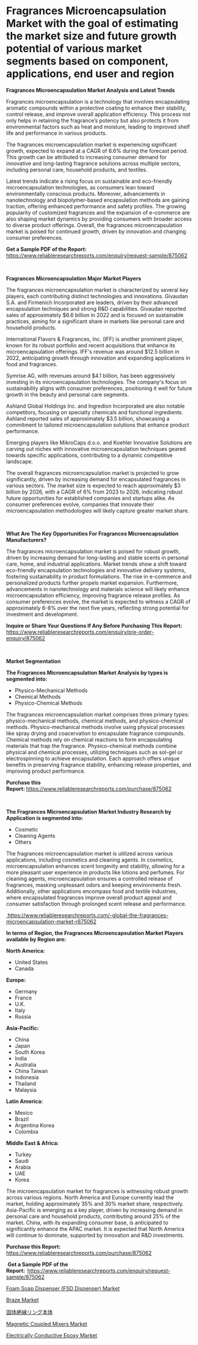 <p><h1>Fragrances Microencapsulation Market with the goal of estimating the market size and future growth potential of various market segments based on component, applications, end user and region</h1></p><p><strong>Fragrances Microencapsulation Market Analysis and Latest Trends</strong></p>
<p><p>Fragrances microencapsulation is a technology that involves encapsulating aromatic compounds within a protective coating to enhance their stability, control release, and improve overall application efficiency. This process not only helps in retaining the fragrance’s potency but also protects it from environmental factors such as heat and moisture, leading to improved shelf life and performance in various products. </p><p>The fragrances microencapsulation market is experiencing significant growth, expected to expand at a CAGR of 6.6% during the forecast period. This growth can be attributed to increasing consumer demand for innovative and long-lasting fragrance solutions across multiple sectors, including personal care, household products, and textiles. </p><p>Latest trends indicate a rising focus on sustainable and eco-friendly microencapsulation technologies, as consumers lean toward environmentally conscious products. Moreover, advancements in nanotechnology and biopolymer-based encapsulation methods are gaining traction, offering enhanced performance and safety profiles. The growing popularity of customized fragrances and the expansion of e-commerce are also shaping market dynamics by providing consumers with broader access to diverse product offerings. Overall, the fragrances microencapsulation market is poised for continued growth, driven by innovation and changing consumer preferences.</p></p>
<p><strong>Get a Sample PDF of the Report:&nbsp;</strong> <a href="https://www.reliableresearchreports.com/enquiry/request-sample/875062">https://www.reliableresearchreports.com/enquiry/request-sample/875062</a></p>
<p>&nbsp;</p>
<p><strong>Fragrances Microencapsulation Major Market Players</strong></p>
<p><p>The fragrances microencapsulation market is characterized by several key players, each contributing distinct technologies and innovations. Givaudan S.A. and Firmenich Incorporated are leaders, driven by their advanced encapsulation techniques and strong R&D capabilities. Givaudan reported sales of approximately $6.6 billion in 2022 and is focused on sustainable practices, aiming for a significant share in markets like personal care and household products.</p><p>International Flavors & Fragrances, Inc. (IFF) is another prominent player, known for its robust portfolio and recent acquisitions that enhance its microencapsulation offerings. IFF's revenue was around $12.5 billion in 2022, anticipating growth through innovation and expanding applications in food and fragrances.</p><p>Symrise AG, with revenues around $4.1 billion, has been aggressively investing in its microencapsulation technologies. The company's focus on sustainability aligns with consumer preferences, positioning it well for future growth in the beauty and personal care segments.</p><p>Ashland Global Holdings Inc. and Ingredion Incorporated are also notable competitors, focusing on specialty chemicals and functional ingredients. Ashland reported sales of approximately $3.5 billion, showcasing a commitment to tailored microencapsulation solutions that enhance product performance.</p><p>Emerging players like MikroCaps d.o.o. and Koehler Innovative Solutions are carving out niches with innovative microencapsulation techniques geared towards specific applications, contributing to a dynamic competitive landscape.</p><p>The overall fragrances microencapsulation market is projected to grow significantly, driven by increasing demand for encapsulated fragrances in various sectors. The market size is expected to reach approximately $3 billion by 2026, with a CAGR of 6% from 2023 to 2026, indicating robust future opportunities for established companies and startups alike. As consumer preferences evolve, companies that innovate their microencapsulation methodologies will likely capture greater market share.</p></p>
<p>&nbsp;</p>
<p><strong>What Are The Key Opportunities For Fragrances Microencapsulation Manufacturers?</strong></p>
<p><p>The fragrances microencapsulation market is poised for robust growth, driven by increasing demand for long-lasting and stable scents in personal care, home, and industrial applications. Market trends show a shift toward eco-friendly encapsulation technologies and innovative delivery systems, fostering sustainability in product formulations. The rise in e-commerce and personalized products further propels market expansion. Furthermore, advancements in nanotechnology and materials science will likely enhance microencapsulation efficiency, improving fragrance release profiles. As consumer preferences evolve, the market is expected to witness a CAGR of approximately 6-8% over the next five years, reflecting strong potential for investment and development.</p></p>
<p><strong>Inquire or Share Your Questions If Any Before Purchasing This Report:</strong> <a href="https://www.reliableresearchreports.com/enquiry/pre-order-enquiry/875062">https://www.reliableresearchreports.com/enquiry/pre-order-enquiry/875062</a></p>
<p>&nbsp;</p>
<p><strong>Market Segmentation</strong></p>
<p><strong>The Fragrances Microencapsulation Market Analysis by types is segmented into:</strong></p>
<p><ul><li>Physico-Mechanical Methods</li><li>Chemical Methods</li><li>Physico-Chemical Methods</li></ul></p>
<p><p>The fragrances microencapsulation market comprises three primary types: physico-mechanical methods, chemical methods, and physico-chemical methods. Physico-mechanical methods involve using physical processes like spray drying and coacervation to encapsulate fragrance compounds. Chemical methods rely on chemical reactions to form encapsulating materials that trap the fragrance. Physico-chemical methods combine physical and chemical processes, utilizing techniques such as sol-gel or electrospinning to achieve encapsulation. Each approach offers unique benefits in preserving fragrance stability, enhancing release properties, and improving product performance.</p></p>
<p><strong>Purchase this Report:&nbsp;</strong><a href="https://www.reliableresearchreports.com/purchase/875062">https://www.reliableresearchreports.com/purchase/875062</a></p>
<p>&nbsp;</p>
<p><strong>The Fragrances Microencapsulation Market Industry Research by Application is segmented into:</strong></p>
<p><ul><li>Cosmetic</li><li>Cleaning Agents</li><li>Others</li></ul></p>
<p><p>The fragrances microencapsulation market is utilized across various applications, including cosmetics and cleaning agents. In cosmetics, microencapsulation enhances scent longevity and stability, allowing for a more pleasant user experience in products like lotions and perfumes. For cleaning agents, microencapsulation ensures a controlled release of fragrances, masking unpleasant odors and keeping environments fresh. Additionally, other applications encompass food and textile industries, where encapsulated fragrances improve overall product appeal and consumer satisfaction through prolonged scent release and performance.</p></p>
<p><a href="https://www.reliableresearchreports.com/-global-the-fragrances-microencapsulation-market-r875062">&nbsp;https://www.reliableresearchreports.com/-global-the-fragrances-microencapsulation-market-r875062</a></p>
<p><strong>In terms of Region, the Fragrances Microencapsulation Market Players available by Region are:</strong></p>
<p>
    <p> <strong> North America: </strong>
        <ul>
            <li>United States</li>
            <li>Canada</li>
        </ul>
        </p> 
    <p> <strong> Europe: </strong>
        <ul>
            <li>Germany</li>
            <li>France</li>
            <li>U.K.</li>
            <li>Italy</li>
            <li>Russia</li>
        </ul>
        </p> 
    <p> <strong> Asia-Pacific: </strong>
        <ul>
            <li>China</li>
            <li>Japan</li>
            <li>South Korea</li>
            <li>India</li>
            <li>Australia</li>
            <li>China Taiwan</li>
            <li>Indonesia</li>
            <li>Thailand</li>
            <li>Malaysia</li>
        </ul>
        </p> 
    <p> <strong> Latin America: </strong>
        <ul>
            <li>Mexico</li>
            <li>Brazil</li>
            <li>Argentina Korea</li>
            <li>Colombia</li>
        </ul>
        </p> 
    <p> <strong> Middle East & Africa: </strong>
        <ul>
            <li>Turkey</li>
            <li>Saudi</li>
            <li>Arabia</li>
            <li>UAE</li>
            <li>Korea</li>
        </ul>
    </p>
    </p>
<p><p>The microencapsulation market for fragrances is witnessing robust growth across various regions. North America and Europe currently lead the market, holding approximately 35% and 30% market share, respectively. Asia-Pacific is emerging as a key player, driven by increasing demand in personal care and household products, contributing around 25% of the market. China, with its expanding consumer base, is anticipated to significantly enhance the APAC market. It is expected that North America will continue to dominate, supported by innovation and R&D investments.</p></p>
<p><strong>Purchase this Report: </strong><a href="https://www.reliableresearchreports.com/purchase/875062">https://www.reliableresearchreports.com/purchase/875062</a></p>
<p>&nbsp;<strong>Get a Sample PDF of the Report:&nbsp;&nbsp;</strong><a href="https://www.reliableresearchreports.com/enquiry/request-sample/875062">https://www.reliableresearchreports.com/enquiry/request-sample/875062</a></p>
<p><strong></strong></p>
<p><p><a href="https://github.com/jordond5lezama/Market-Research-Report-List-1/blob/main/foam-soap-dispenser-fsd-dispenser-market.md">Foam Soap Dispenser (FSD Dispenser) Market</a></p><p><a href="https://issuu.com/reportprime-2/docs/braze-market-size-2030.pptx_12cc55071eb492">Braze Market</a></p><p><a href="https://medium.com/@americahilario/solid-insulation-ring-main-unit-market-%E3%81%AF-%E3%82%B3%E3%82%B9%E3%83%88%E7%AE%A1%E7%90%86%E3%81%A8%E5%8A%B9%E7%8E%87%E5%90%91%E4%B8%8A%E3%82%92%E5%84%AA%E5%85%88%E3%81%97%E3%81%BE%E3%81%99-%E3%81%95%E3%82%89%E3%81%AB-%E5%A0%B1%E5%91%8A%E6%9B%B8%E3%81%AF%E5%B8%82%E5%A0%B4%E3%81%AE%E9%9C%80%E8%A6%81%E9%9D%A2%E3%81%A8%E4%BE%9B%E7%B5%A6%E9%9D%A2%E3%81%AE%E4%B8%A1%E6%96%B9%E3%82%92%E3%82%AB%E3%83%90%E3%83%BC%E3%81%97%E3%81%A6%E3%81%84%E3%81%BE%E3%81%99-solid-9f4d6f3b880c">固体絶縁リング本体</a></p><p><a href="https://medium.com/@peterm12562/insights-into-the-magnetic-coupled-mixers-market-market-players-market-size-geographical-34ee8586d0b1">Magnetic Coupled Mixers Market</a></p><p><a href="https://www.linkedin.com/pulse/global-electrically-conductive-epoxy-market-trends-innovations-zdtxe?trackingId=m9TZzijFTKWe0YXV7k6vAw%3D%3D">Electrically Conductive Epoxy Market</a></p></p>